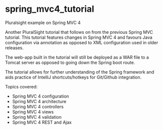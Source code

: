 # spring_mvc4_tutorial
Pluralsight example on Spring MVC 4

Another PluralSight tutorial that follows on from the previous Spring MVC tutorial. This tutorial features changes
in Spring MVC 4 and favours Java configuration via annotation as opposed to XML configuration used in older releases.

The web-app built in the tutorial will still be deployed as a WAR file to a Tomcat server as opposed to going down the 
Spring boot route. 

The tutorial allows for further understanding of the Spring framework and aids practice of IntelliJ shortcuts/hotkeys 
for Git/Github integration.

Topics covered:

- Spring MVC 4 configuration
- Spring MVC 4 architecture
- Spring MVC 4 controllers
- Spring MVC 4 views
- Spring MVC 4 validation
- Spring MVC 4 REST and Ajax
